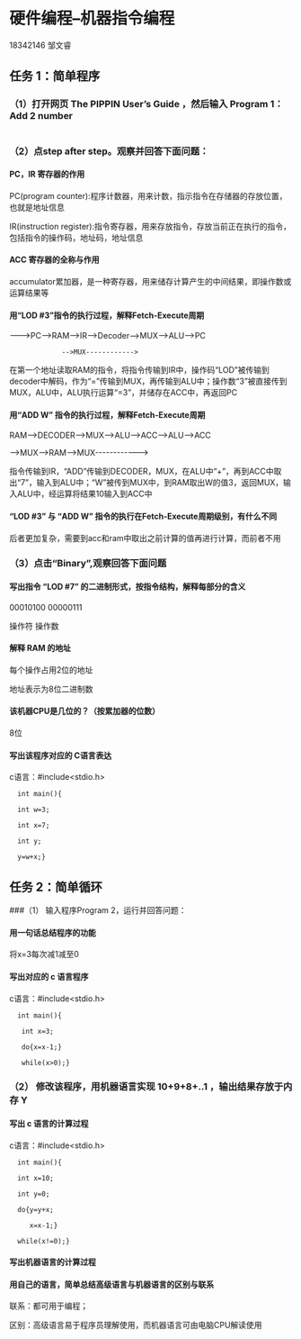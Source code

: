 # 硬件编程–机器指令编程
18342146 邹文睿
![]()

## 任务 1：简单程序

### （1）打开网页 The PIPPIN User’s Guide ，然后输入 Program 1：Add 2 number
![]()

### （2）点step after step。观察并回答下面问题：
#### PC，IR 寄存器的作用
PC(program counter):程序计数器，用来计数，指示指令在存储器的存放位置，也就是地址信息

IR(instruction register):指令寄存器，用来存放指令，存放当前正在执行的指令，包括指令的操作码，地址码，地址信息
#### ACC 寄存器的全称与作用
accumulator累加器，是一种寄存器，用来储存计算产生的中间结果，即操作数或运算结果等
#### 用“LOD #3”指令的执行过程，解释Fetch-Execute周期
--->PC-->RAM-->IR-->Decoder-->MUX-->ALU-->PC

                 -->MUX------------>
                 
在第一个地址读取RAM的指令，将指令传输到IR中，操作码“LOD”被传输到decoder中解码，作为“=”传输到MUX，再传输到ALU中；操作数“3”被直接传到MUX，ALU中，ALU执行运算“=3”，并储存在ACC中，再返回PC
#### 用“ADD W” 指令的执行过程，解释Fetch-Execute周期
RAM-->DECODER-->MUX-->ALU-->ACC-->ALU-->ACC

   -->MUX-->RAM-->MUX------------>
   
指令传输到IR，“ADD”传输到DECODER，MUX，在ALU中“+”，再到ACC中取出“7”，输入到ALU中；“W”被传到MUX中，到RAM取出W的值3，返回MUX，输入ALU中，经运算将结果10输入到ACC中
#### “LOD #3” 与 “ADD W” 指令的执行在Fetch-Execute周期级别，有什么不同
后者更加复杂，需要到acc和ram中取出之前计算的值再进行计算，而前者不用
### （3）点击“Binary”,观察回答下面问题

#### 写出指令 “LOD #7” 的二进制形式，按指令结构，解释每部分的含义
00010100 00000111

操作符    操作数
#### 解释 RAM 的地址
每个操作占用2位的地址

地址表示为8位二进制数
#### 该机器CPU是几位的？（按累加器的位数）
8位
#### 写出该程序对应的 C语言表达
c语言：#include<stdio.h>

      int main(){
      
      int w=3;
      
      int x=7;
      
      int y;
      
      y=w+x;}
## 任务 2：简单循环
###（1） 输入程序Program 2，运行并回答问题：
![]()
#### 用一句话总结程序的功能
将x=3每次减1减至0
#### 写出对应的 c 语言程序
c语言：#include<stdio.h>

      int main(){
      
       int x=3;
       
       do{x=x-1;}
       
       while(x>0);}
### （2） 修改该程序，用机器语言实现 10+9+8+..1 ，输出结果存放于内存 Y
#### 写出 c 语言的计算过程
c语言：#include<stdio.h>

      int main(){
      
      int x=10;
      
      int y=0;
      
      do{y=y+x;
      
         x=x-1;}
         
      while(x!=0);}
#### 写出机器语言的计算过程
#### 用自己的语言，简单总结高级语言与机器语言的区别与联系
联系：都可用于编程；

区别：高级语言易于程序员理解使用，而机器语言可由电脑CPU解读使用
